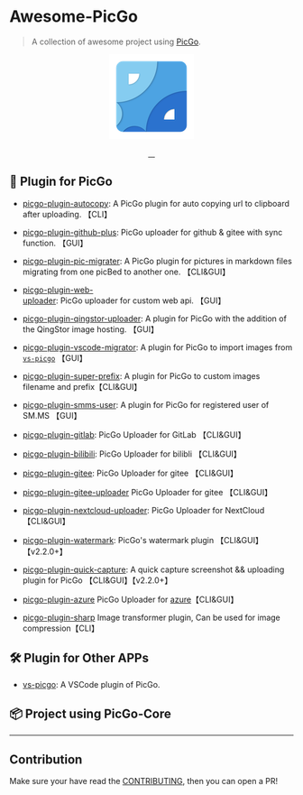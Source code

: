 # Awesome-PicGo 

> A collection of awesome project using [PicGo](https://github.com/PicGo/PicGo-Core).

<p align="center">
  <img src="https://raw.githubusercontent.com/Molunerfinn/test/master/picgo/New%20LOGO-150.png" alt="">
</p>
<p align="center">
  <a href="https://github.com/feross/standard">
    <img src="https://img.shields.io/badge/code%20style-standard-green.svg?style=flat-square" alt="">
  </a>
  <a href="https://travis-ci.org/Molunerfinn/PicGo/builds">
    <img src="https://img.shields.io/travis/Molunerfinn/PicGo.svg?style=flat-square" alt="">
  </a>
  <a href="https://github.com/Molunerfinn/PicGo/releases">
    <img src="https://img.shields.io/github/downloads/Molunerfinn/PicGo/total.svg?style=flat-square" alt="">
  </a>
  <a href="https://github.com/Molunerfinn/PicGo/releases/latest">
    <img src="https://img.shields.io/github/release/Molunerfinn/PicGo.svg?style=flat-square" alt="">
  </a>
</p>


## :rocket: Plugin for PicGo

- [picgo-plugin-autocopy](https://github.com/PicGo/picgo-plugin-autocopy): A PicGo plugin for auto copying url to clipboard after uploading. 【CLI】
- [picgo-plugin-github-plus](https://github.com/zWingz/picgo-plugin-github-plus): PicGo uploader for github & gitee with sync function. 【GUI】
- [picgo-plugin-pic-migrater](https://github.com/PicGo/picgo-plugin-pic-migrater): A PicGo plugin for pictures in markdown files migrating from one picBed to another one. 【CLI&GUI】
- [picgo-plugin-web-uploader](https://github.com/yuki-xin/picgo-plugin-web-uploader): PicGo uploader for custom web api. 【GUI】
- [picgo-plugin-qingstor-uploader](https://github.com/chengww5217/picgo-plugin-qingstor-uploader): A plugin for PicGo with the addition of the QingStor image hosting. 【GUI】
- [picgo-plugin-vscode-migrator](https://github.com/upupming/picgo-plugin-vscode-migrator): A plugin for PicGo to import images from [`vs-picgo`](https://github.com/Spades-S/vs-picgo/) 【GUI】
- [picgo-plugin-super-prefix](https://github.com/gclove/picgo-plugin-super-prefix#readme): A plugin for PicGo to custom images filename and prefix【CLI&GUI】
- [picgo-plugin-smms-user](https://github.com/xlzy520/picgo-plugin-smms-user.git): A plugin for PicGo for registered user of SM.MS 【GUI】
- [picgo-plugin-gitlab](https://github.com/bugwz/picgo-plugin-gitlab): PicGo Uploader for GitLab 【CLI&GUI】
- [picgo-plugin-bilibili](https://www.npmjs.com/package/picgo-plugin-bilibili): PicGo Uploader for bilibli 【CLI&GUI】
- [picgo-plugin-gitee](https://github.com/zhanghuid/picgo-plugin-gitee): PicGo Uploader for gitee 【CLI&GUI】
- [picgo-plugin-gitee-uploader](https://github.com/lizhuangs/picgo-plugin-gitee-uploader#readme) PicGo Uploader for gitee 【CLI&GUI】
- [picgo-plugin-nextcloud-uploader](https://github.com/jiajiajia343434/picgo-plugin-nextcloud-uploader): PicGo Uploader for NextCloud 【CLI&GUI】
- [picgo-plugin-watermark](https://github.com/Dec-F/picgo-plugin-watermark): PicGo's watermark plugin 【CLI&GUI】【v2.2.0+】
- [picgo-plugin-quick-capture](https://github.com/PicGo/picgo-plugin-quick-capture): A quick capture screenshot && uploading plugin for PicGo 【CLI&GUI】【v2.2.0+】
- [picgo-plugin-azure](https://github.com/CaiJingLong/picgo-plugin-azure) PicGo Uploader for [azure](http://dev.azure.com)【CLI&GUI】

- [picgo-plugin-sharp](https://github.com/iovw/picgo-plugin-sharp) Image transformer plugin, Can be used for image compression【CLI】

## :hammer_and_wrench: Plugin for Other APPs

- [vs-picgo](https://github.com/Spades-S/vs-picgo): A VSCode plugin of PicGo.

## :package: Project using PicGo-Core

------

## Contribution

Make sure your have read the [CONTRIBUTING](https://github.com/PicGo/Awesome-PicGo/blob/master/CONTRIBUTING.md), then you can open a PR!

